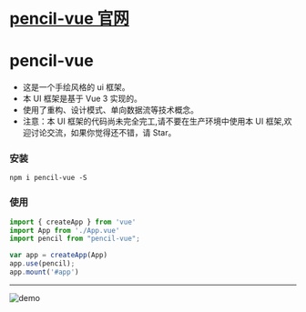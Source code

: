 # [pencil-vue 官网](https://qq919006380.github.io/pencil-vue/)
<!-- ![logo2.jpg](https://i.loli.net/2021/06/03/UVA3qSfnhXT9F6c.jpg) -->

# pencil-vue

- 这是一个手绘风格的 ui 框架。
- 本 UI 框架是基于 Vue 3 实现的。
- 使用了重构、设计模式、单向数据流等技术概念。
- 注意：本 UI 框架的代码尚未完全完工,请不要在生产环境中使用本 UI 框架,欢迎讨论交流，如果你觉得还不错，请 Star。

### 安装

`npm i pencil-vue -S`

### 使用

```javascript
import { createApp } from 'vue'
import App from './App.vue'
import pencil from "pencil-vue";

var app = createApp(App)
app.use(pencil);
app.mount('#app')
```

---

![demo](https://i.loli.net/2019/03/19/5c90dee1e0cb8.jpg)

